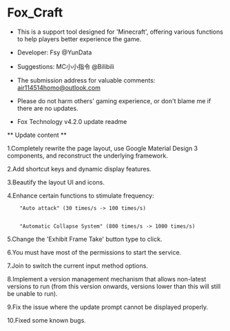 # Fox_Craft
- This is a support tool designed for 'Minecraft', offering various functions to help players better experience the game.


 - Developer: Fsy @YunData
 - Suggestions: MC小小指令 @Bilibili

-  The submission address for valuable comments: air114514homo@outlook.com

- Please do not harm others' gaming experience, or don't blame me if there are no updates.


* Fox Technology v4.2.0 update readme


** Update content **


1.Completely rewrite the page layout, use Google Material Design 3 components, and reconstruct the underlying framework.


2.Add shortcut keys and dynamic display features.


3.Beautify the layout UI and icons.


4.Enhance certain functions to stimulate frequency:


		"Auto attack" (30 times/s -> 100 times/s)
		
		
		"Automatic Collapse System" (800 times/s -> 1000 times/s)
		
		
5.Change the 'Exhibit Frame Take' button type to click.


6.You must have most of the permissions to start the service.


7.Join to switch the current input method options.


8.Implement a version management mechanism that allows non-latest versions to run (from this version onwards, versions lower than this will still be unable to run).


9.Fix the issue where the update prompt cannot be displayed properly.


10.Fixed some known bugs.

